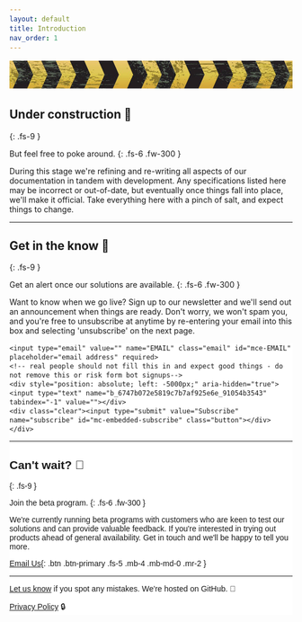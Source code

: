 ```yaml
---
layout: default
title: Introduction
nav_order: 1
---
```

![Construction banner](images/construction.png)

## Under construction 🔧
{: .fs-9 }

But feel free to poke around.
{: .fs-6 .fw-300 }

During this stage we're refining and re-writing all aspects of our documentation in tandem with development. Any specifications listed here may be incorrect or out-of-date, but eventually once things fall into place, we'll make it official. Take everything here with a pinch of salt, and expect things to change.

---

## Get in the know 💌
{: .fs-9 }

Get an alert once our solutions are available.
{: .fs-6 .fw-300 }

Want to know when we go live? Sign up to our newsletter and we'll send out an announcement when things are ready. Don't worry, we won't spam you, and you're free to unsubscribe at anytime by re-entering your email into this box and selecting 'unsubscribe' on the next page.

<!-- Begin Mailchimp Signup Form -->
<link href="//cdn-images.mailchimp.com/embedcode/horizontal-slim-10_7.css" rel="stylesheet" type="text/css">
<style type="text/css">
	#mc_embed_signup{background:#fff; clear:left; font:14px Helvetica,Arial,sans-serif; width:100%;}
	/* Add your own Mailchimp form style overrides in your site stylesheet or in this style block.
	   We recommend moving this block and the preceding CSS link to the HEAD of your HTML file. */
</style>
<div id="mc_embed_signup">
<form action="https://siliconwitchery.us10.list-manage.com/subscribe/post?u=6747b072e5819c7b7af925e6e&amp;id=91054b3543" method="post" id="mc-embedded-subscribe-form" name="mc-embedded-subscribe-form" class="validate" target="_blank" novalidate>
    <div id="mc_embed_signup_scroll">
	
	<input type="email" value="" name="EMAIL" class="email" id="mce-EMAIL" placeholder="email address" required>
    <!-- real people should not fill this in and expect good things - do not remove this or risk form bot signups-->
    <div style="position: absolute; left: -5000px;" aria-hidden="true"><input type="text" name="b_6747b072e5819c7b7af925e6e_91054b3543" tabindex="-1" value=""></div>
    <div class="clear"><input type="submit" value="Subscribe" name="subscribe" id="mc-embedded-subscribe" class="button"></div>
    </div>
</form>
</div>

<!--End mc_embed_signup-->

---

## Can't wait? 🚀
{: .fs-9 }

Join the beta program.
{: .fs-6 .fw-300 }

We're currently running beta programs with customers who are keen to test our solutions and can provide valuable feedback. If you're interested in trying out products ahead of general availability. Get in touch and we'll be happy to tell you more.

[Email Us](mailto:info@siliconwitchery.com?subject=Beta){: .btn .btn-primary .fs-5 .mb-4 .mb-md-0 .mr-2 }

---

[Let us know](https://github.com/siliconwitchery/docs/issues) if you spot any mistakes. We're hosted on GitHub. 📝

[Privacy Policy](https://github.com/siliconwitchery/website#privacy-policy) 🔒
